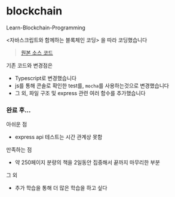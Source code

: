# blockchain
Learn-Blockchain-Programming

<자바스크립트와 함께하는 블록체인 코딩> 을 따라 코딩했습니다

> [원본 소스 코드](https://github.com/PacktPublishing/Learn-Blockchain-Programming-with-JavaScript)

기존 코드와 변경점은 

- Typescript로 변경했습니다
- js를 통해 콘솔로 확인한 test를, `mocha`를 사용하는것으로 변경했습니다 
- 그 외, 파일 구조 및 express 관련 여러 함수를 추가했습니다

### 완료 후...

아쉬운 점

- express api 테스트는 시간 관계상 못함

만족하는 점

- 약 250페이지 분량의 책을 2일동안 집중해서 끝까지 마무리한 부분

그 외

- 추가 학습을 통해 더 많은 학습을 하고 싶다
